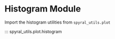 # Histogram Module

Import the histogram utilities from `spyral_utils.plot`

::: spyral_utils.plot.histogram
